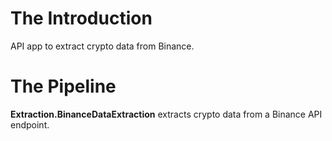 # The Introduction
API app to extract crypto data from Binance.

# The Pipeline
<b>Extraction.BinanceDataExtraction</b> extracts crypto data from a Binance API endpoint.
